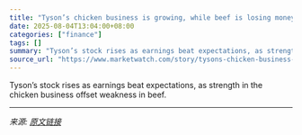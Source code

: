 ```yaml
---
title: "Tyson’s chicken business is growing, while beef is losing money even as prices jump"
date: 2025-08-04T13:04:00+08:00
categories: ["finance"]
tags: []
summary: "Tyson’s stock rises as earnings beat expectations, as strength in the chicken business offset weakness in beef."
source_url: "https://www.marketwatch.com/story/tysons-chicken-business-is-growing-while-beef-is-losing-money-even-as-prices-jump-a7866720?mod=mw_rss_topstories"
---
```


Tyson’s stock rises as earnings beat expectations, as strength in the chicken business offset weakness in beef.

---

*来源: [原文链接](https://www.marketwatch.com/story/tysons-chicken-business-is-growing-while-beef-is-losing-money-even-as-prices-jump-a7866720?mod=mw_rss_topstories)*

